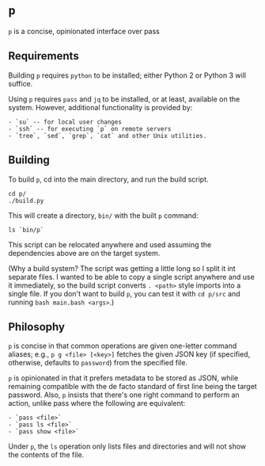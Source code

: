 # `p`

`p` is a concise, opinionated interface over pass


## Requirements

Building `p` requires `python` to be installed; either Python 2 or Python 3
will suffice.

Using `p` requires `pass` and `jq` to be installed, or at least, available on
the system. However, additional functionality is provided by:

    - `su` -- for local user changes
    - `ssh` -- for executing `p` on remote servers
    - `tree`, `sed`, `grep`, `cat` and other Unix utilities.


## Building

To build `p`, cd into the main directory, and run the build script.

    cd p/
    ./build.py

This will create a directory, `bin/` with the built `p` command:

    ls `bin/p`

This script can be relocated anywhere and used assuming the dependencies above
are on the target system.

(Why a build system? The script was getting a little long so I split it int
 separate files. I wanted to be able to copy a single script anywhere and
 use it immediately, so the build script converts `. <path>` style imports
 into a single file. If you don't want to build `p`, you can test it with
 `cd p/src` and running `bash main.bash <args>`.)


## Philosophy

`p` is concise in that common operations are given one-letter command aliases;
e.g., `p g <file> [<key>]` fetches the given JSON key (if specified, otherwise,
defaults to `password`) from the specified file.

`p` is opinionated in that it prefers metadata to be stored as JSON, while
remaining compatible with the de facto standard of first line being the target
password. Also, `p` insists that there's one right command to perform an
action, unlike pass where the following are equivalent:

    - `pass <file>`
    - `pass ls <file>`
    - `pass show <file>`

Under `p`, the `ls` operation only lists files and directories and will not
show the contents of the file.
